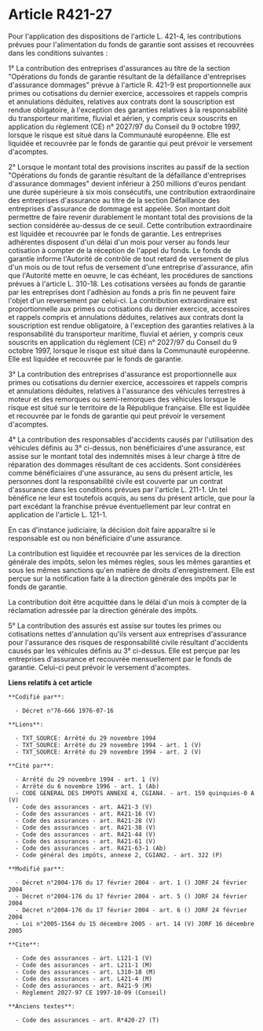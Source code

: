 # Article R421-27

Pour l'application des dispositions de l'article L. 421-4, les contributions prévues pour l'alimentation du fonds de garantie
sont assises et recouvrées dans les conditions suivantes :

1° La contribution des entreprises d'assurances au titre de la section "Opérations du fonds de garantie résultant de la
défaillance d'entreprises d'assurance dommages" prévue à l'article R. 421-9 est proportionnelle aux primes ou cotisations du
dernier exercice, accessoires et rappels compris et annulations déduites, relatives aux contrats dont la souscription est
rendue obligatoire, à l'exception des garanties relatives à la responsabilité du transporteur maritime, fluvial et aérien, y
compris ceux souscrits en application du règlement (CE) n° 2027/97 du Conseil du 9 octobre 1997, lorsque le risque est situé
dans la Communauté européenne. Elle est liquidée et recouvrée par le fonds de garantie qui peut prévoir le versement
d'acomptes.

2° Lorsque le montant total des provisions inscrites au passif de la section "Opérations du fonds de garantie résultant de la
défaillance d'entreprises d'assurance dommages" devient inférieur à 250 millions d'euros pendant une durée supérieure à six
mois consécutifs, une contribution extraordinaire des entreprises d'assurance au titre de la section Défaillance des
entreprises d'assurance de dommage est appelée. Son montant doit permettre de faire revenir durablement le montant total des
provisions de la section considérée au-dessus de ce seuil. Cette contribution extraordinaire est liquidée et recouvrée par le
fonds de garantie. Les entreprises adhérentes disposent d'un délai d'un mois pour verser au fonds leur cotisation à compter
de la réception de l'appel du fonds. Le fonds de garantie informe l'Autorité de contrôle de tout retard de versement de plus
d'un mois ou de tout refus de versement d'une entreprise d'assurance, afin que l'Autorité mette en oeuvre, le cas échéant,
les procédures de sanctions prévues à l'article L. 310-18. Les cotisations versées au fonds de garantie par les entreprises
dont l'adhésion au fonds a pris fin ne peuvent faire l'objet d'un reversement par celui-ci. La contribution extraordinaire
est proportionnelle aux primes ou cotisations du dernier exercice, accessoires et rappels compris et annulations déduites,
relatives aux contrats dont la souscription est rendue obligatoire, à l'exception des garanties relatives à la responsabilité
du transporteur maritime, fluvial et aérien, y compris ceux souscrits en application du règlement (CE) n° 2027/97 du Conseil
du 9 octobre 1997, lorsque le risque est situé dans la Communauté européenne. Elle est liquidée et recouvrée par le fonds de
garantie.

3° La contribution des entreprises d'assurance est proportionnelle aux primes ou cotisations du dernier exercice, accessoires
et rappels compris et annulations déduites, relatives à l'assurance des véhicules terrestres à moteur et des remorques ou
semi-remorques des véhicules lorsque le risque est situé sur le territoire de la République française. Elle est liquidée et
recouvrée par le fonds de garantie qui peut prévoir le versement d'acomptes.

4° La contribution des responsables d'accidents causés par l'utilisation des véhicules définis au 3° ci-dessus, non
bénéficiaires d'une assurance, est assise sur le montant total des indemnités mises à leur charge à titre de réparation des
dommages résultant de ces accidents. Sont considérées comme bénéficiaires d'une assurance, au sens du présent article, les
personnes dont la responsabilité civile est couverte par un contrat d'assurance dans les conditions prévues par l'article L.
211-1. Un tel bénéfice ne leur est toutefois acquis, au sens du présent article, que pour la part excédant la franchise
prévue éventuellement par leur contrat en application de l'article L. 121-1.

En cas d'instance judiciaire, la décision doit faire apparaître si le responsable est ou non bénéficiaire d'une assurance.

La contribution est liquidée et recouvrée par les services de la direction générale des impôts, selon les mêmes règles, sous
les mêmes garanties et sous les mêmes sanctions qu'en matière de droits d'enregistrement. Elle est perçue sur la notification
faite à la direction générale des impôts par le fonds de garantie.

La contribution doit être acquittée dans le délai d'un mois à compter de la réclamation adressée par la direction générale
des impôts.

5° La contribution des assurés est assise sur toutes les primes ou cotisations nettes d'annulation qu'ils versent aux
entreprises d'assurance pour l'assurance des risques de responsabilité civile résultant d'accidents causés par les véhicules
définis au 3° ci-dessus. Elle est perçue par les entreprises d'assurance et recouvrée mensuellement par le fonds de garantie.
Celui-ci peut prévoir le versement d'acomptes.

**Liens relatifs à cet article**

	**Codifié par**:

	  - Décret n°76-666 1976-07-16

	**Liens**:

	  - TXT_SOURCE: Arrêté du 29 novembre 1994
	  - TXT_SOURCE: Arrêté du 29 novembre 1994 - art. 1 (V)
	  - TXT_SOURCE: Arrêté du 29 novembre 1994 - art. 2 (V)

	**Cité par**:

	  - Arrêté du 29 novembre 1994 - art. 1 (V)
	  - Arrêté du 6 novembre 1996 - art. 1 (Ab)
	  - CODE GENERAL DES IMPOTS ANNEXE 4, CGIAN4. - art. 159 quinquies-0 A (V)
	  - Code des assurances - art. A421-3 (V)
	  - Code des assurances - art. R421-16 (V)
	  - Code des assurances - art. R421-28 (V)
	  - Code des assurances - art. R421-38 (V)
	  - Code des assurances - art. R421-44 (V)
	  - Code des assurances - art. R421-61 (V)
	  - Code des assurances - art. R421-63-1 (Ab)
	  - Code général des impôts, annexe 2, CGIAN2. - art. 322 (P)

	**Modifié par**:

	  - Décret n°2004-176 du 17 février 2004 - art. 1 () JORF 24 février 2004
	  - Décret n°2004-176 du 17 février 2004 - art. 5 () JORF 24 février 2004
	  - Décret n°2004-176 du 17 février 2004 - art. 6 () JORF 24 février 2004
	  - Loi n°2005-1564 du 15 décembre 2005 - art. 14 (V) JORF 16 décembre 2005

	**Cite**:

	  - Code des assurances - art. L121-1 (V)
	  - Code des assurances - art. L211-1 (M)
	  - Code des assurances - art. L310-18 (M)
	  - Code des assurances - art. L421-4 (M)
	  - Code des assurances - art. R421-9 (M)
	  - Règlement 2027-97 CE 1997-10-09 (Conseil)

	**Anciens textes**:

	  - Code des assurances - art. R*420-27 (T)

